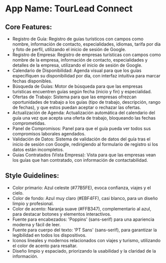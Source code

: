 # **App Name**: TourLead Connect

## Core Features:

- Registro de Guía: Registro de guías turísticos con campos como nombre, información de contacto, especialidades, idiomas, tarifa por día y foto de perfil, utilizando el inicio de sesión de Google.
- Registro de Empresa: Registro de empresas turísticas con campos como nombre de la empresa, información de contacto, especialidades y detalles de la empresa, utilizando el inicio de sesión de Google.
- Calendario de Disponibilidad: Agenda visual para que los guías especifiquen su disponibilidad por día, con interfaz intuitiva para marcar fechas disponibles.
- Búsqueda de Guías: Motor de búsqueda para que las empresas turísticas encuentren guías según fecha (inicio y fin) y especialidad.
- Ofertas de Trabajo: Sistema para que las empresas ofrezcan oportunidades de trabajo a los guías (tipo de trabajo, descripción, rango de fechas), y que estos puedan aceptar o rechazar las ofertas.
- Actualización de Agenda: Actualización automática del calendario del guía una vez que acepta una oferta de trabajo, bloqueando las fechas comprometidas.
- Panel de Compromisos: Panel para que el guía pueda ver todos sus compromisos laborales agendados.
- Validación de Datos: Sistema de validación de datos del guía tras el inicio de sesión con Google, redirigiendo al formulario de registro si los datos están incompletos.
- Guias Contratados (Vista Empresa): Vista para que las empresas vean los guías que han contratado, con información de contactabilidad.

## Style Guidelines:

- Color primario: Azul celeste (#77B5FE), evoca confianza, viajes y el cielo.
- Color de fondo: Azul muy claro (#EBF4FF), casi blanco, para un diseño limpio y profesional.
- Color de acento: Naranja suave (#FFB347), complementario al azul, para destacar botones y elementos interactivos.
- Fuente para encabezados: 'Poppins' (sans-serif) para una apariencia moderna y fácil de leer.
- Fuente para cuerpo del texto: 'PT Sans' (sans-serif), para garantizar la legibilidad en todos los dispositivos.
- Iconos lineales y modernos relacionados con viajes y turismo, utilizando el color de acento para resaltar.
- Diseño limpio y espaciado, priorizando la usabilidad y la claridad de la información.